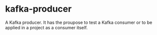 # kafka-producer

A Kafka producer. It has the proupose to test a Kafka consumer or to be applied in a project as a consumer itself.
